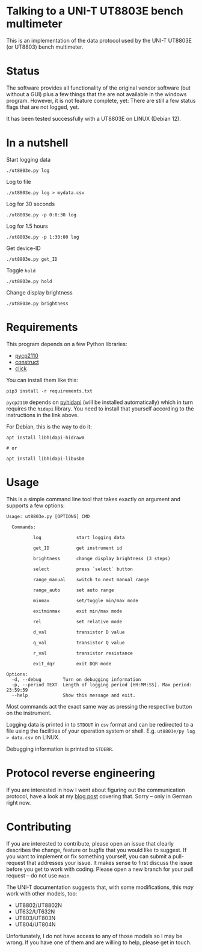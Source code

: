 # Talking to a UNI-T UT8803E bench multimeter 

This is an implementation of the data protocol used by the UNI-T UT8803E
(or UT8803) bench multimeter.


# Status 

The software provides all functionality of the original vendor software (but
without a GUI) plus a few things that the are not available in the windows
program. However, it is not feature complete, yet: There are still a few status
flags that are not logged, yet. 

It has been tested successfully with a UT8803E on LINUX (Debian 12).


# In a nutshell

Start logging data

    ./ut8803e.py log

Log to file
    
    ./ut8803e.py log > mydata.csv

Log for 30 seconds

    ./ut8803e.py -p 0:0:30 log

Log for 1.5 hours

    ./ut8803e.py -p 1:30:00 log

Get device-ID

    ./ut8803e.py get_ID

Toggle `hold`

    ./ut8803e.py hold

Change display brightness 

    ./ut8803e.py brightness



# Requirements

This program depends on a few Python libraries:

* [pycp2110](https://github.com/rginda/pycp2110)
* [construct](https://github.com/construct/construct)
* [click](https://click.palletsprojects.com)

You can install them like this:

    pip3 install -r requirements.txt

`pycp2110` depends on [pyhidapi](https://github.com/apmorton/pyhidapi) (will be
installed automatically) which in turn requires the `hidapi` library. You need
to install that yourself according to the instructions in the link above.

For Debian, this is the way to do it:

    apt install libhidapi-hidraw0
    
    # or

    apt install libhidapi-libusb0


# Usage

This is a simple command line tool that takes exactly on argument and supports a
few options:

    Usage: ut8803e.py [OPTIONS] CMD

      Commands:

              log             start logging data

              get_ID          get instrument id

              brightness      change display brightness (3 steps)

              select          press `select` button

              range_manual    switch to next manual range

              range_auto      set auto range

              minmax          set/toggle min/max mode

              exitminmax      exit min/max mode

              rel             set relative mode

              d_val           transistor D value

              q_val           transistor Q value

              r_val           transistor resistance

              exit_dqr        exit DQR mode

    Options:
      -d, --debug        Turn on debugging information
      -p, --period TEXT  Length of logging period [HH:MM:SS]. Max period: 23:59:59
      --help             Show this message and exit.


Most commands act the exact same way as pressing the respective button
on the instrument. 

Logging data is printed in to `STDOUT` in `csv` format and can be redirected to
a file using the facilities of your operation system or shell.  E.g. `ut8803e/py
log > data.csv` on LINUX.

Debugging information is printed to `STDERR`.


# Protocol reverse engineering

If you are interested in how I went about figuring out the communication
protocol, have a look at my [blog
post](https://techbotch.org/blog/ut8803e-bench-meter/index.html#ut8803e-bench-meter)
covering that. Sorry – only in German right now.

# Contributing

If you are interested to contribute, please open an issue that clearly
describes the change, feature or bugfix that you would like to suggest.  If you
want to implement or fix something yourself, you can submit a pull-request that
addresses your issue. It makes sense to first discuss the issue before you get
to work with coding. Please open a new branch for your pull request – do not
use `main`.

The UNI-T documentation suggests that, with some modifications, this *may* work
with other models, too:

* UT8802/UT8802N
* UT632/UT632N
* UT803/UT803N
* UT804/UT804N

Unfortunately, I do not have access to any of those models so I may be wrong.
If you have one of them and are willing to help, please get in touch.

